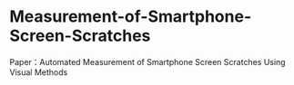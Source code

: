 # Measurement-of-Smartphone-Screen-Scratches
Paper：Automated Measurement of Smartphone Screen Scratches Using Visual Methods
